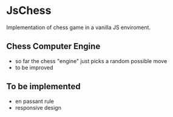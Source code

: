 # JsChess
Implementation of chess game in a vanilla JS enviroment.

## Chess Computer Engine

- so far the chess "engine" just picks a random possible move
- to be improved

## To be implemented
- en passant rule
- responsive design

